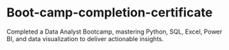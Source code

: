 # Boot-camp-completion-certificate
Completed a Data Analyst Bootcamp, mastering Python, SQL, Excel, Power BI, and data visualization to deliver actionable insights.
